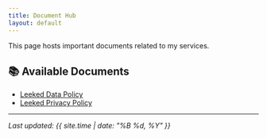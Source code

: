 ```yaml
---
title: Document Hub
layout: default
---
```


This page hosts important documents related to my services.

## 📚 Available Documents

- [Leeked Data Policy](data-deletion-policy.md)
- [Leeked Privacy Policy](terms-of-service.md)


---

*Last updated: {{ site.time | date: "%B %d, %Y" }}*
